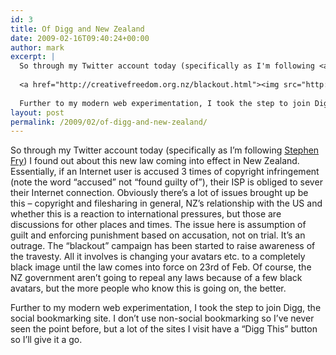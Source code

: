 ```yaml
---
id: 3
title: Of Digg and New Zealand
date: 2009-02-16T09:40:24+00:00
author: mark
excerpt: |
  So through my Twitter account today (specifically as I'm following <a href="http://twitter.com/stephenfry">Stephen Fry</a>) I found out about this new law coming into effect in New Zealand. Essentially, if an Internet user is accused 3 times of copyright infringement (note the word "accused" not "found guilty of"), their ISP is obliged to sever their Internet connection. Obviously there's a lot of issues brought up be this - copyright and filesharing in general, NZ's relationship with the US and whether this is a reaction to international pressures, but those are discussions for other places and times. The issue here is assumption of guilt and enforcing punishment based on accusation, not on trial. It's an outrage. The "blackout" campaign has been started to raise awareness of the travesty. All it involves is changing your avatars etc. to a completely black image until the law comes into force on 23rd of Feb. Of course, the NZ government aren't going to repeal any laws because of a few black avatars, but the more people who know this is going on, the better.
  
  <a href="http://creativefreedom.org.nz/blackout.html"><img src="http://creativefreedom.org.nz/library/black-out/banner-300x250.gif" alt="New Zealand's new Copyright Law presumes 'Guilt Upon Accusation' and will Cut Off Internet Connections without a trial. Join the black out protest against it!" style="border: 1px solid black"/></a>
  
  Further to my modern web experimentation, I took the step to join Digg, the social bookmarking site. I don't use non-social bookmarking so I've never seen the point before, but a lot of the sites I visit have a "Digg This" button so I'll give it a go.
layout: post
permalink: /2009/02/of-digg-and-new-zealand/
---
```

So through my Twitter account today (specifically as I&#8217;m following [Stephen Fry](http://twitter.com/stephenfry)) I found out about this new law coming into effect in New Zealand. Essentially, if an Internet user is accused 3 times of copyright infringement (note the word &#8220;accused&#8221; not &#8220;found guilty of&#8221;), their ISP is obliged to sever their Internet connection. Obviously there&#8217;s a lot of issues brought up be this &#8211; copyright and filesharing in general, NZ&#8217;s relationship with the US and whether this is a reaction to international pressures, but those are discussions for other places and times. The issue here is assumption of guilt and enforcing punishment based on accusation, not on trial. It&#8217;s an outrage. The &#8220;blackout&#8221; campaign has been started to raise awareness of the travesty. All it involves is changing your avatars etc. to a completely black image until the law comes into force on 23rd of Feb. Of course, the NZ government aren&#8217;t going to repeal any laws because of a few black avatars, but the more people who know this is going on, the better.

Further to my modern web experimentation, I took the step to join Digg, the social bookmarking site. I don&#8217;t use non-social bookmarking so I&#8217;ve never seen the point before, but a lot of the sites I visit have a &#8220;Digg This&#8221; button so I&#8217;ll give it a go.

